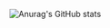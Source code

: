 ![Anurag's GitHub stats](https://github-readme-stats.vercel.app/api?username=matthewsalan&show_icons=true&theme=radical)
